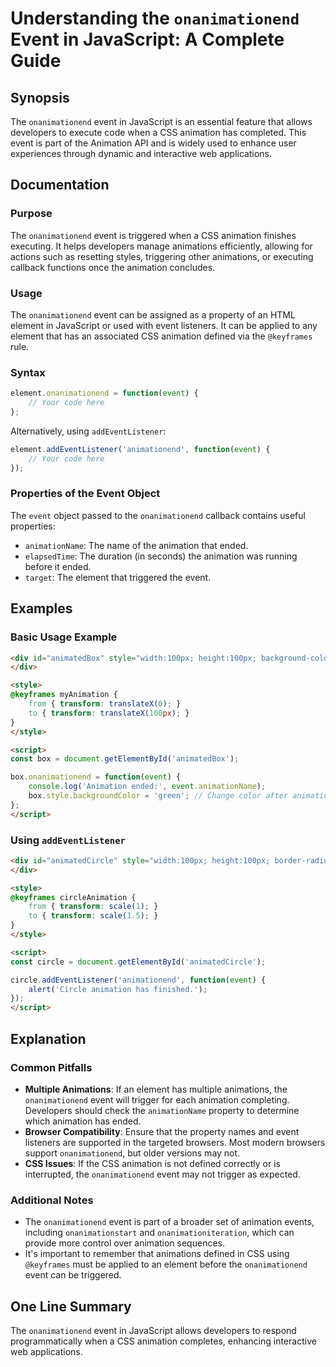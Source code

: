 <!--
Meta Description: # Understanding the `onanimationend` Event in JavaScript: A Complete Guide ## Synopsis The `onanimationend` event in JavaScript is an essential featur...
Meta Keywords: event, animation, onanimationend, css, element
-->

# Understanding the `onanimationend` Event in JavaScript: A Complete Guide

## Synopsis
The `onanimationend` event in JavaScript is an essential feature that allows developers to execute code when a CSS animation has completed. This event is part of the Animation API and is widely used to enhance user experiences through dynamic and interactive web applications.

## Documentation

### Purpose
The `onanimationend` event is triggered when a CSS animation finishes executing. It helps developers manage animations efficiently, allowing for actions such as resetting styles, triggering other animations, or executing callback functions once the animation concludes.

### Usage
The `onanimationend` event can be assigned as a property of an HTML element in JavaScript or used with event listeners. It can be applied to any element that has an associated CSS animation defined via the `@keyframes` rule.

### Syntax
```javascript
element.onanimationend = function(event) {
    // Your code here
};
```

Alternatively, using `addEventListener`:
```javascript
element.addEventListener('animationend', function(event) {
    // Your code here
});
```

### Properties of the Event Object
The `event` object passed to the `onanimationend` callback contains useful properties:
- `animationName`: The name of the animation that ended.
- `elapsedTime`: The duration (in seconds) the animation was running before it ended.
- `target`: The element that triggered the event.

## Examples

### Basic Usage Example
```html
<div id="animatedBox" style="width:100px; height:100px; background-color:red; animation: myAnimation 2s;">
</div>

<style>
@keyframes myAnimation {
    from { transform: translateX(0); }
    to { transform: translateX(100px); }
}
</style>

<script>
const box = document.getElementById('animatedBox');

box.onanimationend = function(event) {
    console.log('Animation ended:', event.animationName);
    box.style.backgroundColor = 'green'; // Change color after animation ends
};
</script>
```

### Using `addEventListener`
```html
<div id="animatedCircle" style="width:100px; height:100px; border-radius:50%; background-color:blue; animation: circleAnimation 3s;">
</div>

<style>
@keyframes circleAnimation {
    from { transform: scale(1); }
    to { transform: scale(1.5); }
}
</style>

<script>
const circle = document.getElementById('animatedCircle');

circle.addEventListener('animationend', function(event) {
    alert('Circle animation has finished.');
});
</script>
```

## Explanation

### Common Pitfalls
- **Multiple Animations**: If an element has multiple animations, the `onanimationend` event will trigger for each animation completing. Developers should check the `animationName` property to determine which animation has ended.
- **Browser Compatibility**: Ensure that the property names and event listeners are supported in the targeted browsers. Most modern browsers support `onanimationend`, but older versions may not.
- **CSS Issues**: If the CSS animation is not defined correctly or is interrupted, the `onanimationend` event may not trigger as expected.

### Additional Notes
- The `onanimationend` event is part of a broader set of animation events, including `onanimationstart` and `onanimationiteration`, which can provide more control over animation sequences.
- It's important to remember that animations defined in CSS using `@keyframes` must be applied to an element before the `onanimationend` event can be triggered.

## One Line Summary
The `onanimationend` event in JavaScript allows developers to respond programmatically when a CSS animation completes, enhancing interactive web applications.